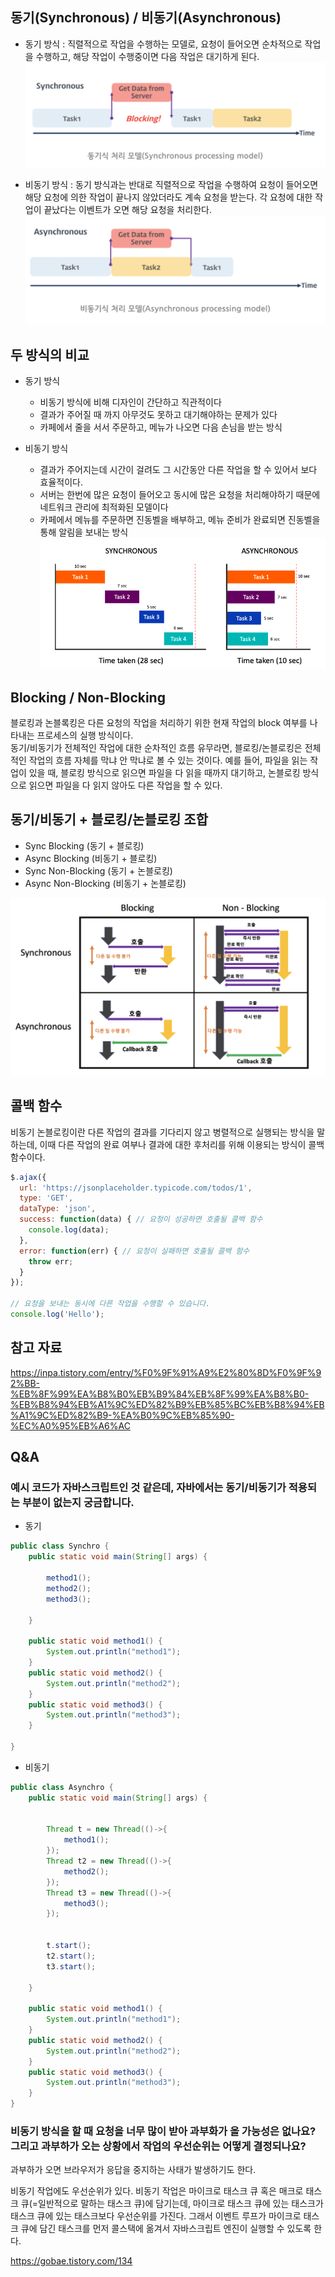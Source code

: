 ## 동기(Synchronous) / 비동기(Asynchronous)

- 동기 방식 : 직렬적으로 작업을 수행하는 모델로, 요청이 들어오면 순차적으로 작업을 수행하고, 해당 작업이 수행중이면 다음 작업은 대기하게 된다.
![syn](./imgsrc/syn.png)

- 비동기 방식 : 동기 방식과는 반대로 직렬적으로 작업을 수행하여 요청이 들어오면 해당 요청에 의한 작업이 끝나지 않았더라도 계속 요청을 받는다. 각 요청에 대한 작업이 끝났다는 이벤트가 오면 해당 요청을 처리한다.
![asyn](./imgsrc/asyn.png)

## 두 방식의 비교
- 동기 방식
    - 비동기 방식에 비해 디자인이 간단하고 직관적이다
    - 결과가 주어질 때 까지 아무것도 못하고 대기해야하는 문제가 있다
    - 카페에서 줄을 서서 주문하고, 메뉴가 나오면 다음 손님을 받는 방식

- 비동기 방식
    - 결과가 주어지는데 시간이 걸려도 그 시간동안 다른 작업을 할 수 있어서 보다 효율적이다.
    - 서버는 한번에 많은 요청이 들어오고 동시에 많은 요청을 처리해야하기 때문에 네트워크 관리에 최적화된 모델이다
    - 카페에서 메뉴를 주문하면 진동벨을 배부하고, 메뉴 준비가 완료되면 진동벨을 통해 알림을 보내는 방식
![diff](./imgsrc/diff.png)

## Blocking / Non-Blocking
블로킹과 논블록킹은 다른 요청의 작업을 처리하기 위한 현재 작업의 block 여부를 나타내는 프로세스의 실행 방식이다. <br/>
동기/비동기가 전체적인 작업에 대한 순차적인 흐름 유무라면, 블로킹/논블로킹은 전체적인 작업의 흐름 자체를 막냐 안 막냐로 볼 수 있는 것이다. 예를 들어, 파일을 읽는 작업이 있을 때, 블로킹 방식으로 읽으면 파일을 다 읽을 때까지 대기하고, 논블로킹 방식으로 읽으면 파일을 다 읽지 않아도 다른 작업을 할 수 있다.


## 동기/비동기 + 블로킹/논블로킹 조합
- Sync Blocking (동기 + 블로킹)
- Async Blocking (비동기 + 블로킹)
- Sync Non-Blocking (동기 + 논블로킹) 
- Async Non-Blocking (비동기 + 논블로킹)

![combi](./imgsrc/combi.png)



## 콜백 함수
비동기 논블로킹이란 다른 작업의 결과를 기다리지 않고 병렬적으로 실행되는 방식을 말하는데, 이때 다른 작업의 완료 여부나 결과에 대한 후처리를 위해 이용되는 방식이 콜백 함수이다.

```javascript
$.ajax({
  url: 'https://jsonplaceholder.typicode.com/todos/1', 
  type: 'GET', 
  dataType: 'json', 
  success: function(data) { // 요청이 성공하면 호출될 콜백 함수
    console.log(data); 
  },
  error: function(err) { // 요청이 실패하면 호출될 콜백 함수
    throw err;
  }
});

// 요청을 보내는 동시에 다른 작업을 수행할 수 있습니다.
console.log('Hello');
```

## 참고 자료
https://inpa.tistory.com/entry/%F0%9F%91%A9%E2%80%8D%F0%9F%92%BB-%EB%8F%99%EA%B8%B0%EB%B9%84%EB%8F%99%EA%B8%B0-%EB%B8%94%EB%A1%9C%ED%82%B9%EB%85%BC%EB%B8%94%EB%A1%9C%ED%82%B9-%EA%B0%9C%EB%85%90-%EC%A0%95%EB%A6%AC

## Q&A
### 예시 코드가 자바스크립트인 것 같은데, 자바에서는 동기/비동기가 적용되는 부분이 없는지 궁금합니다.
- 동기
```java
public class Synchro {
	public static void main(String[] args) {
		
		method1();
		method2();
		method3();
		
	}
	
	public static void method1() {
		System.out.println("method1");
	}
	public static void method2() {
		System.out.println("method2");
	}
	public static void method3() {
		System.out.println("method3");
	}
	
}
```
- 비동기
```java
public class Asynchro {
	public static void main(String[] args) {
	
	
		Thread t = new Thread(()->{
			method1();
		});
		Thread t2 = new Thread(()->{
			method2();
		});
		Thread t3 = new Thread(()->{
			method3();
		});
		
		
		t.start();
		t2.start();
		t3.start();
		
	}
	
	public static void method1() {
		System.out.println("method1");
	}
	public static void method2() {
		System.out.println("method2");
	}
	public static void method3() {
		System.out.println("method3");
	}
}
```

### 비동기 방식을 할 때 요청을 너무 많이 받아 과부화가 올 가능성은 없나요? 그리고 과부하가 오는 상황에서 작업의 우선순위는 어떻게 결정되나요?
과부하가 오면 브라우저가 응답을 중지하는 사태가 발생하기도 한다.

비동기 작업에도 우선순위가 있다. 비동기 작업은 마이크로 태스크 큐 혹은 매크로 태스크 큐(=일반적으로 말하는 태스크 큐)에 담기는데, 마이크로 태스크 큐에 있는 태스크가 태스크 큐에 있는 태스크보다 우선순위를 가진다. 그래서 이벤트 루프가 마이크로 태스크 큐에 담긴 태스크를 먼저 콜스택에 옮겨서 자바스크립트 엔진이 실행할 수 있도록 한다.

https://gobae.tistory.com/134
